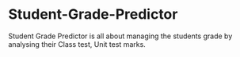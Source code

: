 # Student-Grade-Predictor
Student Grade Predictor is all about managing the students grade by analysing their Class test, Unit test marks.
